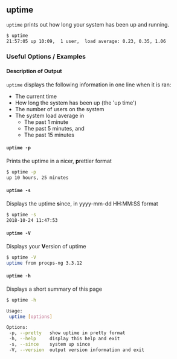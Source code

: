 ---
---

uptime
-------

`uptime` prints out how long your system has been up and running.

~~~ bash
$ uptime
21:57:05 up 10:09,  1 user,  load average: 0.23, 0.35, 1.06
~~~

<!--more-->

### Useful Options / Examples

#### **Description of Output**
`uptime` displays the following information in one line when it is ran:

* The current time
* How long the system has been up (the 'up time')
* The number of users on the system
* The system load average in
	* The past 1 minute
	* The past 5 minutes, and
	* The past 15 minutes


#### **`uptime -p`**
Prints the uptime in a nicer, **p**rettier format

~~~ bash
$ uptime -p
up 10 hours, 25 minutes
~~~


#### **`uptime -s`**
Displays the uptime **s**ince, in yyyy-mm-dd HH:MM:SS format

~~~ bash
$ uptime -s
2018-10-24 11:47:53 
~~~

#### **`uptime -V`**
Displays your **V**ersion of uptime
 
~~~ bash
$ uptime -V
uptime from procps-ng 3.3.12 
~~~

#### **`uptime -h`**
Displays a short summary of this page

~~~ bash
$ uptime -h

Usage:
 uptime [options]

Options:
 -p, --pretty   show uptime in pretty format
 -h, --help     display this help and exit
 -s, --since    system up since
 -V, --version  output version information and exit
~~~
